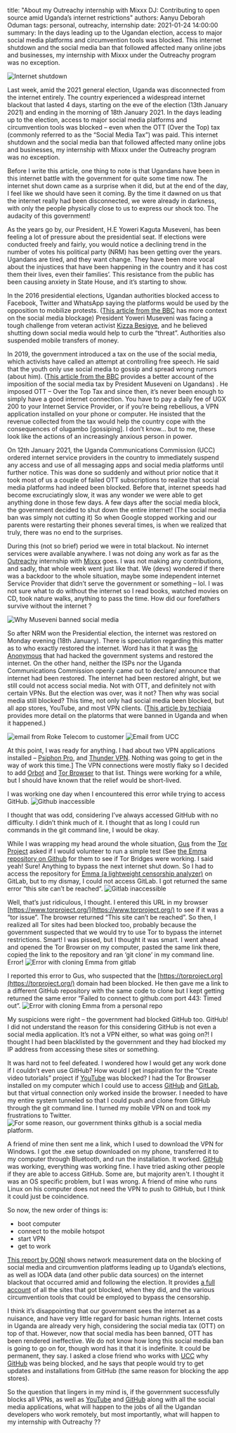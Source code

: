 title: "About my Outreachy internship with Mixxx DJ: Contributing to open source amid Uganda’s internet restrictions"
authors: Aanyu Deborah Oduman
tags: personal, outreachy, internship
date: 2021-01-24 14:00:00
summary: In the days leading up to the Ugandan election, access to major social media platforms and circumvention tools was blocked. This internet shutdown and the social media ban that followed affected many online jobs and businesses, my internship with Mixxx under the Outreachy program was no exception.

![Internet shutdown]({static}/images/news/internet_shutdown.jpg)

Last week, amid the 2021 general election, Uganda was disconnected from the internet entirely.
The country experienced a widespread internet blackout that lasted 4 days, starting on the eve of the election (13th January 2021) and ending in the morning of 18th January 2021.
In the days leading up to the election, access to major social media platforms and circumvention tools was blocked – even when the OTT (Over the Top) tax (commonly referred to as the “Social Media Tax”) was paid.
This internet shutdown and the social media ban that followed affected many online jobs and businesses, my internship with Mixxx under the Outreachy program was no exception.

Before I write this article, one thing to note is that Ugandans have been in this internet battle with the government for quite some time now.
The internet shut down came as a surprise when it did, but at the end of the day, I feel like we should have seen it coming.
By the time it dawned on us that the internet really had been disconnected, we were already in darkness, with only the people physically close to us to express our shock too.
The audacity of this government!

As the years go by, our President, H.E Yoweri Kaguta Museveni, has been feeling a lot of pressure about the presidential seat.
If elections were conducted freely and fairly, you would notice a declining trend in the number of votes his political party (NRM) has been getting over the years.
Ugandans are tired, and they want change. They have been more vocal about the injustices that have been happening in the country and it has cost them their lives, even their families’.
This resistance from the public has been causing anxiety in State House, and it’s starting to show.

In the 2016 presidential elections, Ugandan authorities blocked access to Facebook, Twitter and WhatsApp saying the platforms would be used by the opposition to mobilize protests.
([This article from the BBC](https://www.bbc.com/news/world-africa-35601220) has more context on the social media blockage)
President Yoweri Museveni was facing a tough challenge from veteran activist [Kizza Besigye](https://twitter.com/kizzabesigye1?s=20), and he believed shutting down social media would help to curb the “threat”.
Authorities also suspended mobile transfers of money.

In 2019, the government introduced a tax on the use of the social media, which activists have called an attempt at controlling free speech.
He said that the youth only use social media to gossip and spread wrong rumors (about him).
([This article from the BBC](https://www.bbc.com/news/world-africa-44315675) provides a better account of the imposition of the social media tax by President Museveni on Ugandans) .
He imposed OTT – Over the Top Tax and since then, it’s never been enough to simply have a good internet connection.
You have to pay a daily fee of UGX 200 to your Internet Service Provider, or if you’re being rebellious, a VPN application installed on your phone or computer.
He insisted that the revenue collected from the tax would help the country cope with the consequences of olugambo [gossiping].
I don’t know... but to me, these look like the actions of an increasingly anxious person in power.

On 12th January 2021, the Uganda Communications Commission (UCC) ordered internet service providers in the country to immediately suspend any access and use of all messaging apps and social media platforms until further notice.
This was done so suddenly and without prior notice that it took most of us a couple of failed OTT subscriptions to realize that social media platforms had indeed been blocked.
Before that, internet speeds had become excruciatingly slow, it was any wonder we were able to get anything done in those few days.
A few days after the social media block, the government decided to shut down the entire internet! (The social media ban was simply not cutting it)
So when Google stopped working and our parents were restarting their phones several times, is when we realized that truly, there was no end to the surprises.

During this (not so brief) period we were in total blackout. No internet services were available anywhere.
I was not doing any work as far as the [Outreachy](https://twitter.com/outreachy) internship with [Mixxx](https://mixxx.org/) goes.
I was not making any contributions, and sadly, that whole week went just like that.
We (devs) wondered if there was a backdoor to the whole situation, maybe some independent internet Service Provider that didn’t serve the government or something – lol.
I was not sure what to do without the internet so I read books, watched movies on CD, took nature walks, anything to pass the time. How did our forefathers survive without the internet ?

![Why Museveni banned social media]({static}/images/news/tweet_about_m7.png)

So after NRM won the Presidential election, the internet was restored on Monday evening (18th January).
There is speculation regarding this matter as to who exactly restored the internet.
Word has it that it was [the Anonymous](https://en.wikipedia.org/wiki/Anonymous_(group)) that had hacked the government systems and restored the internet.
On the other hand, neither the ISPs nor the Uganda Communications Commission openly came out to declare/ announce that internet had been restored.
The internet had been restored alright, but we still could not access social media.
Not with OTT, and definitely not with certain VPNs. But the election was over, was it not? Then why was social media still blocked?
This time, not only had social media been blocked, but all app stores, YouTube, and most VPN clients.
([This article by techjaja](https://techjaja.com/social-media-vpns-app-stores-and-youtube-indefinitely-banned-in-uganda/) provides more detail on the platorms that were banned in Uganda and when it happened.)

![email from Roke Telecom to customer]({static}/images/news/email.jpg) ![Email from UCC]({static}/images/news/email2.jpg)

At this point, I was ready for anything.
I had about two VPN applications installed – [Psiphon Pro](https://psiphon.ca/en/download.html), and [Thunder VPN](https://psiphon.ca/en/download.html).
Nothing was going to get in the way of work this time.]
The VPN connections were mostly flaky so I decided to add [Orbot](https://psiphon.ca/en/download.html) and [Tor Browser](https://www.torproject.org/download/) to that list.
Things were working for a while, but I should have known that the relief would be short-lived.

I was working one day when I encountered this error while trying to access GitHub.
![Github inaccessible]({static}/images/news/github_inaccessible.png)

I thought that was odd, considering I’ve always accessed GitHub with no difficulty.
I didn’t think much of it. I thought that as long I could run commands in the git command line, I would be okay.

While I was wrapping my head around the whole situation, [Gus](https://twitter.com/0xggus) from the [Tor Project](https://twitter.com/torproject) asked if I would volunteer to run a simple test
(See [the Emma repository on Github](https://github.com/NullHypothesis/emma)  for them to see if Tor Bridges were working. I said yeah! Sure!
Anything to bypass the next internet shut down.
So I had to access the repository for [Emma (a lightweight censorship analyzer)](https://gitlab.torproject.org/tpo/anti-censorship/emma) on GitLab, but to my dismay, I could not access GitLab.
I got returned the same error “this site can’t be reached”.
![Gitlab inaccessible]({static}/images/news/gitlab_inaccessible.png)

Well, that’s just ridiculous, I thought.
I entered this URL in my browser [https://www.torproject.org/](https://www.torproject.org/) to see if it was a “tor issue”.
The browser returned “This site can’t be reached”.
So then, I realized all Tor sites had been blocked too, probably because the government suspected that we would try to use Tor to bypass the internet restrictions.
Smart! I was pissed, but I thought it was smart.
I went ahead and opened the Tor Browser on my computer, pasted the same link there, copied the link to the repository and ran ‘git clone’ in my command line. Error!
![Error with cloning Emma from gitlab]({static}/images/news/git_error_tor.png)

I reported this error to Gus, who suspected that the [https://torproject.org](https://torproject.org/) domain had been blocked.
He then gave me a link to a different GitHub repository with the same code to clone but I kept getting returned the same error “Failed to connect to github.com port 443: Timed out”.
![Error with cloning Emma from a personal repo]({static}/images/news/emma_git_error.png)

My suspicions were right – the government had blocked GitHub too. GitHub!
I did not understand the reason for this considering GitHub is not even a social media application.
It’s not a VPN either, so what was going on?! I thought I had been blacklisted by the government and they had blocked my IP address from accessing these sites or something.

It was hard not to feel defeated. I wondered how I would get any work done if I couldn’t even use GitHub?
How would I get inspiration for the “Create video tutorials” project if [YouTube](https://www.youtube.com/) was blocked?
I had the Tor Browser installed on my computer which I could use to access [GitHub](https://github.com/) and [GitLab](https://about.gitlab.com/), but that virtual connection only worked inside the browser.
I needed to have my entire system tunneled so that I could push and clone from GitHub through the git command line.
I turned my mobile VPN on and took my frustrations to Twitter.
![For some reason, our government thinks github is a social media platform.]({static}/images/news/tweet_github_blocked.png)

A friend of mine then sent me a link, which I used to download the VPN for Windows.
I got the .exe setup downloaded on my phone, transferred it to my computer through Bluetooth, and run the installation.
It worked. [GitHub](https://github.com/) was working, everything was working fine.
I have tried asking other people if they are able to access GitHub.
Some are, but majority aren't. I thought it was an OS specific problem, but I was wrong.
A friend of mine who runs Linux on his computer does not need the VPN to push to GitHub, but I think it could just be coincidence.

So now, the new order of things is:

- boot computer
- connect to the mobile hotspot
- start VPN
- get to work

[This report by OONI](https://ooni.org/post/2021-uganda-general-election-blocks-and-outage/#circumvention-tools)
shows network measurement data on the blocking of social media and circumvention platforms leading up to Uganda’s elections,
as well as IODA data (and other public data sources) on the internet blackout that occurred amid and following the election.
It provides [a full account](https://explorer.ooni.org/country/UG) of all the sites that got blocked, when they did, and the various circumvention tools that could be employed to bypass the censorship.

I think it’s disappointing that our government sees the internet as a nuisance, and have very little regard for basic human rights.
Internet costs in Uganda are already very high, considering the social media tax (OTT) on top of that.
However, now that social media has been banned, OTT has been rendered ineffective. We do not know how long this social media ban is going to go on for, though word has it that it is indefinite.
It could be permanent, they say. I asked a close friend who works with [UCC](https://www.ucc.co.ug/) why [GitHub](https://github.com/) was being blocked, and he says that people would try to get updates and installations from GitHub (the same reason for blocking the app stores).

So the question that lingers in my mind is, if the government successfully blocks all VPNs, as well as [YouTube](https://www.youtube.com/) and [GitHub](https://github.com/) along with all the social media applications, what will happen to the jobs of all the Ugandan developers who work remotely, but most importantly, what will happen to my internship with Outreachy ??
